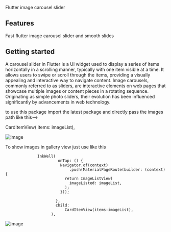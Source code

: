 
Flutter image carousel slider 

## Features

Fast flutter image carousel slider and smooth slides 

## Getting started
A carousel slider in Flutter is a UI widget used to display a series of items horizontally in a scrolling manner, typically with one item visible at a time. It allows users to swipe or scroll through the items, providing a visually appealing and interactive way to navigate content.
Image carousels, commonly referred to as sliders, are interactive elements on web pages that showcase multiple images or content pieces in a rotating sequence. Originating as simple photo sliders, their evolution has been influenced significantly by advancements in web technology.


to use this package import the latest package and directly pass the images path 
like this-->
 
  
  CardItemView(
         items: imageList),

  ![image](https://github.com/naveenpardeep/flutter_image_slider/assets/42085829/376bfff5-c54f-4b96-8f77-2ec02599b9c8)

To show images in gallery view just use like this 
                 
                  
                  InkWell(
                           onTap: () {
                            Navigator.of(context)
                                .push(MaterialPageRoute(builder: (context) {
                              return ImageListView(
                                imageListed: imageList,
                              );
                            }));
                           
                          },
                          child:
                              CardItemView(items:imageList),
                        ),

![image](https://github.com/naveenpardeep/flutter_image_slider/assets/42085829/dcd4093a-95da-484c-89f8-757a65dd37f4)
